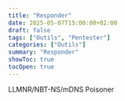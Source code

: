 ```yaml
---
title: "Responder"
date: 2025-05-07T15:00:00+02:00
draft: false
tags: ["Outils", "Pentester"]
categories: ["Outils"]
summary: "Responder"
showToc: true
tocOpen: true
---
```

LLMNR/NBT-NS/mDNS Poisoner